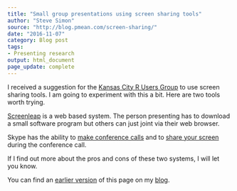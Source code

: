 ```yaml
---
title: "Small group presentations using screen sharing tools"
author: "Steve Simon"
source: "http://blog.pmean.com/screen-sharing/"
date: "2016-11-07"
category: Blog post
tags:
- Presenting research
output: html_document
page_update: complete
---
```


I received a suggestion for the [Kansas City R Users Group][kcrug] to use screen sharing tools. I am going to experiment with this a bit. Here are two tools worth trying.

<!---More--->

[Screenleap][scr1] is a web based system. The person presenting has to download a small software program but others can just joint via their web browser.

Skype has the ability to [make conference calls][sky1] and to [share your screen][sky2] during the conference call.

If I find out more about the pros and cons of these two systems, I will let you know.

You can find an [earlier version][sim1] of this page on my [blog][sim2].

[sim1]: http://blog.pmean.com/screen-sharing/
[sim2]: http://blog.pmean.com

[kcrug]: https://www.meetup.com/Kansas-City-R-Users-Group/
[scr1]: http://www.screenleap.com/
[sky1]: https://www.skype.com/en/features/group-calls/
[sky2]: https://www.skype.com/en/features/screen-sharing/
